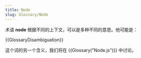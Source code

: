 ```yaml
---
title: Node
slug: Glossary/Node
---
```

术语 **node** 根据不同的上下文，可以是多种不同的意思。他可能是：

{{GlossaryDisambiguation}}

这个词的另一个含义，我们将在 {{Glossary("Node.js")}} 中讨论。
